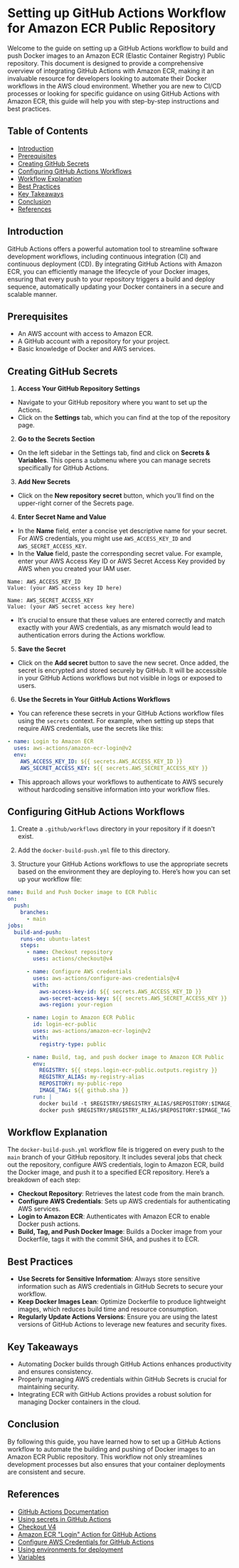# Setting up GitHub Actions Workflow for Amazon ECR Public Repository

Welcome to the guide on setting up a GitHub Actions workflow to build and push Docker images to an Amazon ECR (Elastic Container Registry) Public repository. This document is designed to provide a comprehensive overview of integrating GitHub Actions with Amazon ECR, making it an invaluable resource for developers looking to automate their Docker workflows in the AWS cloud environment. Whether you are new to CI/CD processes or looking for specific guidance on using GitHub Actions with Amazon ECR, this guide will help you with step-by-step instructions and best practices.

## Table of Contents

- [Introduction](#introduction)
- [Prerequisites](#prerequisites)
- [Creating GitHub Secrets](#creating-github-secrets)
- [Configuring GitHub Actions Workflows](#configuring-github-actions-workflows)
- [Workflow Explanation](#workflow-explanation)
- [Best Practices](#best-practices)
- [Key Takeaways](#key-takeaways)
- [Conclusion](#conclusion)
- [References](#references)

## Introduction

GitHub Actions offers a powerful automation tool to streamline software development workflows, including continuous integration (CI) and continuous deployment (CD). By integrating GitHub Actions with Amazon ECR, you can efficiently manage the lifecycle of your Docker images, ensuring that every push to your repository triggers a build and deploy sequence, automatically updating your Docker containers in a secure and scalable manner.

## Prerequisites

- An AWS account with access to Amazon ECR.
- A GitHub account with a repository for your project.
- Basic knowledge of Docker and AWS services.

## Creating GitHub Secrets

1. **Access Your GitHub Repository Settings**

- Navigate to your GitHub repository where you want to set up the Actions.
- Click on the **Settings** tab, which you can find at the top of the repository page.

2. **Go to the Secrets Section**

- On the left sidebar in the Settings tab, find and click on **Secrets & Variables**. This opens a submenu where you can manage secrets specifically for GitHub Actions.

3. **Add New Secrets**

- Click on the **New repository secret** button, which you’ll find on the upper-right corner of the Secrets page.
  
4. **Enter Secret Name and Value**

- In the **Name** field, enter a concise yet descriptive name for your secret. For AWS credentials, you might use `AWS_ACCESS_KEY_ID` and `AWS_SECRET_ACCESS_KEY`.
- In the **Value** field, paste the corresponding secret value. For example, enter your AWS Access Key ID or AWS Secret Access Key provided by AWS when you created your IAM user.

```plaintext
Name: AWS_ACCESS_KEY_ID
Value: (your AWS access key ID here)
```

```plaintext
Name: AWS_SECRET_ACCESS_KEY
Value: (your AWS secret access key here)
```

- It’s crucial to ensure that these values are entered correctly and match exactly with your AWS credentials, as any mismatch would lead to authentication errors during the Actions workflow.

5. **Save the Secret**

- Click on the **Add secret** button to save the new secret. Once added, the secret is encrypted and stored securely by GitHub. It will be accessible in your GitHub Actions workflows but not visible in logs or exposed to users.

6. **Use the Secrets in Your GitHub Actions Workflows**

- You can reference these secrets in your GitHub Actions workflow files using the `secrets` context. For example, when setting up steps that require AWS credentials, use the secrets like this:

```yaml
- name: Login to Amazon ECR
  uses: aws-actions/amazon-ecr-login@v2
  env:
    AWS_ACCESS_KEY_ID: ${{ secrets.AWS_ACCESS_KEY_ID }}
    AWS_SECRET_ACCESS_KEY: ${{ secrets.AWS_SECRET_ACCESS_KEY }}
```

- This approach allows your workflows to authenticate to AWS securely without hardcoding sensitive information into your workflow files.

## Configuring GitHub Actions Workflows

1. Create a `.github/workflows` directory in your repository if it doesn't exist.

2. Add the `docker-build-push.yml` file to this directory.

3. Structure your GitHub Actions workflows to use the appropriate secrets based on the environment they are deploying to. Here’s how you can set up your workflow file:


```yml
name: Build and Push Docker image to ECR Public
on:
  push:
    branches:
      - main
jobs:
  build-and-push:
    runs-on: ubuntu-latest
    steps:
      - name: Checkout repository
        uses: actions/checkout@v4

      - name: Configure AWS credentials
        uses: aws-actions/configure-aws-credentials@v4
        with:
          aws-access-key-id: ${{ secrets.AWS_ACCESS_KEY_ID }}
          aws-secret-access-key: ${{ secrets.AWS_SECRET_ACCESS_KEY }}
          aws-region: your-region

      - name: Login to Amazon ECR Public
        id: login-ecr-public
        uses: aws-actions/amazon-ecr-login@v2
        with:
          registry-type: public

      - name: Build, tag, and push docker image to Amazon ECR Public
        env:
          REGISTRY: ${{ steps.login-ecr-public.outputs.registry }}
          REGISTRY_ALIAS: my-registry-alias
          REPOSITORY: my-public-repo
          IMAGE_TAG: ${{ github.sha }}
        run: |
          docker build -t $REGISTRY/$REGISTRY_ALIAS/$REPOSITORY:$IMAGE_TAG .
          docker push $REGISTRY/$REGISTRY_ALIAS/$REPOSITORY:$IMAGE_TAG
```

## Workflow Explanation

The `docker-build-push.yml` workflow file is triggered on every push to the `main` branch of your GitHub repository. It includes several jobs that check out the repository, configure AWS credentials, login to Amazon ECR, build the Docker image, and push it to a specified ECR repository. Here’s a breakdown of each step:

- **Checkout Repository**: Retrieves the latest code from the main branch.
- **Configure AWS Credentials**: Sets up AWS credentials for authenticating AWS services.
- **Login to Amazon ECR**: Authenticates with Amazon ECR to enable Docker push actions.
- **Build, Tag, and Push Docker Image**: Builds a Docker image from your Dockerfile, tags it with the commit SHA, and pushes it to ECR.

## Best Practices

- **Use Secrets for Sensitive Information**: Always store sensitive information such as AWS credentials in GitHub Secrets to secure your workflow.
- **Keep Docker Images Lean**: Optimize Dockerfile to produce lightweight images, which reduces build time and resource consumption.
- **Regularly Update Actions Versions**: Ensure you are using the latest versions of GitHub Actions to leverage new features and security fixes.

## Key Takeaways

- Automating Docker builds through GitHub Actions enhances productivity and ensures consistency.
- Properly managing AWS credentials within GitHub Secrets is crucial for maintaining security.
- Integrating ECR with GitHub Actions provides a robust solution for managing Docker containers in the cloud.

## Conclusion

By following this guide, you have learned how to set up a GitHub Actions workflow to automate the building and pushing of Docker images to an Amazon ECR Public repository. This workflow not only streamlines development processes but also ensures that your container deployments are consistent and secure.

## References

- [GitHub Actions Documentation](https://docs.github.com/en/actions)
- [Using secrets in GitHub Actions](https://docs.github.com/en/actions/security-guides/using-secrets-in-github-actions)
- [Checkout V4](https://github.com/actions/checkout)
- [Amazon ECR "Login" Action for GitHub Actions](https://github.com/aws-actions/amazon-ecr-login)
- [Configure AWS Credentials for GitHub Actions](https://github.com/aws-actions/configure-aws-credentials)
- [Using environments for deployment](https://docs.github.com/en/actions/deployment/targeting-different-environments/using-environments-for-deployment)
- [Variables](https://docs.github.com/en/actions/learn-github-actions/variables)
